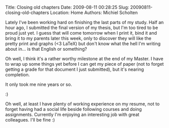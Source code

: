Title: Closing old chapters
Date: 2009-08-11 00:28:25
Slug: 20090811-closing-old-chapters
Location: Home
Authors: Michiel Scholten

<p>Lately I've been working hard on finishing the last parts of my study. Half an hour ago, I submitted the final version of my thesis, but I'm too tired to be proud just yet. I guess that will come tomorrow when I print it, bind it and bring it to my parents later this week, only to discover they will like the pretty print and graphs (<3 LaTeX) but don't know what the hell I'm writing about in... is that English or something?</p>

<p>Oh well, I think it's a rather worthy milestone at the end of my Master. I have to wrap up some things yet before I can get my piece of paper (not to forget getting a grade for that document I just submitted), but it's nearing completion.</p>

<p>It only took me nine years or so.</p>

<p>:)</p>

<p>Oh well, at least I have plenty of working experience on my resume, not to forget having had a social life beside following courses and doing assignments. Currently I'm enjoying an interesting job with great colleagues. I'll be fine :)</p>